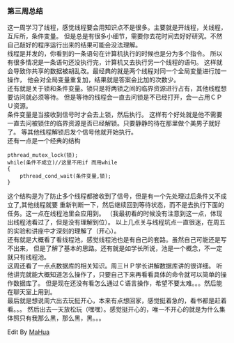 <html lang="en"><head>
    <meta charset="UTF-8">
    <title></title>
<style id="system" type="text/css">body{}</style><style id="custom" type="text/css"></style></head>
<body><h3>第三周总结</h3>
<p>这一周学习了线程，感觉线程要会用知识点不是很多。主要就是开线程，关线程，互斥所，条件变量。
但是总是有很多小细节，需要你去花时间去好好研究。不然自己敲好的程序运行出来的结果可能会没法理解。<br>线程是并发的，你看到的一条语句在计算机执行的时候也是分为多个指令。
所以有很多情况是一条语句还没执行完，计算机又去执行另一个线程的语句。
这样就会导致你共享的数据被胡乱改。最经典的就是两个线程对同一个全局变量进行加一操作，
他会对全局变量重复加，结果就是答案会比加的次数少。<br>还有就是关于锁和条件变量。锁只是将两锁之间的临界资源进行占有，其他线程想要访问就必须等待。
但是等待的线程会一直去问锁是不已经打开，会一占用ＣＰＵ资源。<br>条件变量是当接收到信号时才会去上锁，然后执行。
这样有个好处就是他不需要一直去问被锁住的临界资源是否已经解锁。只要静静的待在那里做个美男子就好了。
等其他线程解锁后发个信号他就开始执行。<br>还有一点是一个经典的结构　
</p>
<pre><code>pthread_mutex_lock(锁);
while(条件不成立)//这里不用if 而用while
{
    pthread_cond_wait(条件变量,锁);
}</code></pre>
<p>这个结构是为了防止多个线程都接收到了信号，但是有一个先处理过后条件又不成立了,其他线程就要
重新判断一下，然后继续回到等待状态，而不是去执行下面的任务。这一点在线程池里会应用到。
（我最初看的时候没有注意到这一点，体现出线程池看过了，但是没有理解到位）。
以上几点关与线程坑点一直很迷，在周五的实验和讲座中才深刻的理解了（开心）。<br>还有就是大概看了看线程池，感觉线程池也是有自己的套路。虽然自己可能还是写不出来，
但是了解了基本的思路。还有就是如学长所说，池是一个概念，不一定就只有线程池。<br>这周还看了一点点数据库的相关知识。周三ＨＰ学长讲解数据库讲的很详细。
听他讲完就能大概知道怎么操作了，只要自己下来再看看具体的命令就可以简单的操作数据库了。
但是现在还没有看怎么通过Ｃ语言操作，希望不要太难。。。然后能在聊天室上用到。<br>最后就是想说周六出去玩挺开心，本来有点想回家，感觉挺着急的，看书都是赶着看。。。
然后出去一天放松玩（嘿嘿）。感觉挺开心的，唯一不开心的就是为什么集体照只有我那么黑，那么黑，黑。。。

</p>
<p>Edit By <a href="http://mahua.jser.me">MaHua</a></p>
</body></html>